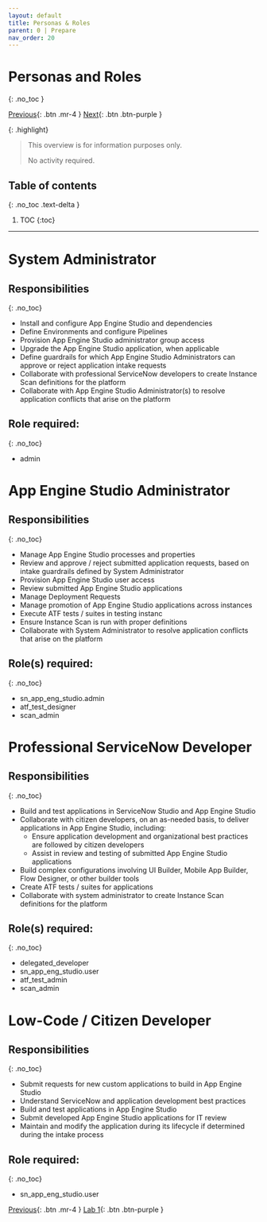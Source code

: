 ```yaml
---
layout: default
title: Personas & Roles
parent: 0 | Prepare
nav_order: 20
---
```


# Personas and Roles
{: .no_toc }

[Previous][PREVIOUS]{: .btn .mr-4 }
[Next][NEXT]{: .btn .btn-purple }

{: .highlight}
> This overview is for information purposes only. 
>
> No activity required.

## Table of contents
{: .no_toc .text-delta }

1. TOC
{:toc}

---
# System Administrator
## Responsibilities
{: .no_toc}

- Install and configure App Engine Studio and dependencies
- Define Environments and configure Pipelines
- Provision App Engine Studio administrator group access 
- Upgrade the App Engine Studio application, when applicable
- Define guardrails for which App Engine Studio Administrators can approve or reject application intake requests 
- Collaborate with professional ServiceNow developers to create Instance Scan 
definitions for the platform
- Collaborate with App Engine Studio Administrator(s) to resolve application conflicts that arise on the platform

## Role required: 
{: .no_toc}
- admin

# App Engine Studio Administrator
## Responsibilities
{: .no_toc}
- Manage App Engine Studio processes and properties
- Review and approve / reject submitted application requests, based on intake guardrails defined by System Administrator
- Provision App Engine Studio user access
- Review submitted App Engine Studio applications 
- Manage Deployment Requests 
- Manage promotion of App Engine Studio applications across instances
- Execute ATF tests / suites in testing instanc
- Ensure Instance Scan is run with proper definitions 
- Collaborate with System Administrator to resolve application conflicts that arise on 
the platform

## Role(s) required:
{: .no_toc}
- sn_app_eng_studio.admin
- atf_test_designer
- scan_admin

# Professional ServiceNow Developer
## Responsibilities
{: .no_toc}
- Build and test applications in ServiceNow Studio and App Engine Studio
- Collaborate with citizen developers, on an as-needed basis, to deliver applications in App Engine Studio, including:
  - Ensure application development and organizational best practices are followed by citizen developers
  - Assist in review and testing of submitted App Engine Studio applications
- Build complex configurations involving UI Builder, Mobile App Builder, Flow Designer, or other builder tools
- Create ATF tests / suites for applications
- Collaborate with system administrator to create Instance Scan definitions for the 
platform

## Role(s) required:
{: .no_toc}
- delegated_developer
- sn_app_eng_studio.user
- atf_test_admin
- scan_admin


# Low-Code / Citizen Developer
## Responsibilities
{: .no_toc}
- Submit requests for new custom applications to build in App Engine Studio
- Understand ServiceNow and application development best practices
- Build and test applications in App Engine Studio
- Submit developed App Engine Studio applications for IT review
- Maintain and modify the application during its lifecycle if determined during the intake process

## Role required:
{: .no_toc}
- sn_app_eng_studio.user

[Previous][PREVIOUS]{: .btn .mr-4 }
[Lab 1][NEXT]{: .btn .btn-purple }

[PREVIOUS]: ../10_AES_Overview
[NEXT]: ../30_Install_Requirements